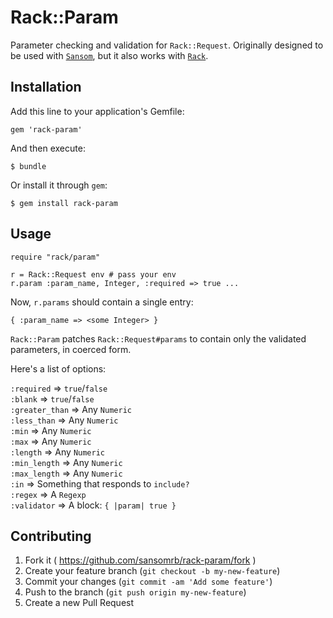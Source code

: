 # Rack::Param

Parameter checking and validation for `Rack::Request`. Originally designed to be used with [`Sansom`](http://github.com/fhsjaagshs/fhsjaagshs), but it also works with [`Rack`](http://github.com/rack/rack).

## Installation

Add this line to your application's Gemfile:

    gem 'rack-param'

And then execute:

    $ bundle

Or install it through `gem`:

    $ gem install rack-param

## Usage

    require "rack/param"
    
    r = Rack::Request env # pass your env
    r.param :param_name, Integer, :required => true ...
    
Now, `r.params` should contain a single entry:
    
    { :param_name => <some Integer> }
    
`Rack::Param` patches `Rack::Request#params` to contain only the validated parameters, in coerced form.

Here's a list of options:

`:required` => `true`/`false`<br />
`:blank` => `true`/`false`<br />
`:greater_than` => Any `Numeric`<br />
`:less_than` => Any `Numeric`<br />
`:min` => Any `Numeric`<br />
`:max` => Any `Numeric`<br />
`:length` => Any `Numeric`<br />
`:min_length` => Any `Numeric`<br />
`:max_length` => Any `Numeric`<br />
`:in` => Something that responds to `include?`<br />
`:regex` => A `Regexp`<br />
`:validator` => A block: `{ |param| true }`<br />

## Contributing

1. Fork it ( https://github.com/sansomrb/rack-param/fork )
2. Create your feature branch (`git checkout -b my-new-feature`)
3. Commit your changes (`git commit -am 'Add some feature'`)
4. Push to the branch (`git push origin my-new-feature`)
5. Create a new Pull Request
